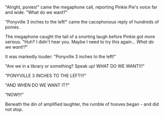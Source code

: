 "Alright, ponies!" came the megaphone call, reporting Pinkie Pie's voice far and wide. "What do we want?"

"Ponyville 3 inches to the left!" came the cacophonous reply of hundreds of ponies.

The megaphone caught the tail of a snorting laugh before Pinkie got more serious. "Huh? I didn't hear you. Maybe I need to try this again... *What do we want!?*"

It was markedly louder: "Ponyville 3 inches to the left!"

"Are we in a library or something? Speak up! WHAT DO WE WANT!!!"

"PONYVILLE 3 INCHES TO THE LEFT!!!"

"AND WHEN DO WE WANT IT?"

"NOW!!!"

Beneath the din of amplified laughter, the rumble of hooves began - and did not stop.